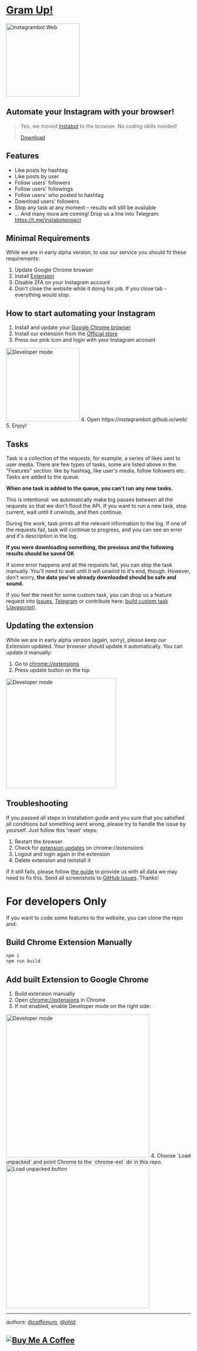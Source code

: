 # [Gram Up!](https://chrome.google.com/webstore/detail/instagram-yourself/njonkbhnmmjgancfbncekpgkmidhbbpo)

[<img width="200" alt="Instagrambot Web" src="https://user-images.githubusercontent.com/1909384/52903490-47be0d00-322f-11e9-954c-9035f4d9ac7f.png">](https://chrome.google.com/webstore/detail/instagram-yourself/njonkbhnmmjgancfbncekpgkmidhbbpo)

## Automate your Instagram with your browser!

> Yes, we moved [Instabot](https://github.com/instagrambot/instabot) to the browser. No coding skills needed!
>
> [Download](https://chrome.google.com/webstore/detail/instagram-yourself/njonkbhnmmjgancfbncekpgkmidhbbpo)

## Features

- Like posts by hashtag
- Like posts by user
- Follow users' followers
- Follow users' followings
- Follow users' who posted to hashtag
- Download users' followers
- Stop any task at any moment – results will still be available
- ... And many more are coming! Drop us a line into Telegram: https://t.me/instabotproject

## Minimal Requirements

While we are in early alpha version, to use our service you should fit these requirements:

1. Update Google Chrome browser
2. Install [Extension](https://chrome.google.com/webstore/detail/instagram-yourself/njonkbhnmmjgancfbncekpgkmidhbbpo)
3. Disable 2FA on your Instagram account
4. Don't close the website while it doing his job. If you close tab - everything would stop.

## How to start automating your Instagram

1. Install and update your [Google Chrome browser](https://chrome.google.com)
2. Install our extension from the [Official store](https://chrome.google.com/webstore/detail/instagram-yourself/njonkbhnmmjgancfbncekpgkmidhbbpo)
3. Press our pink icon and login with your Instagram account
<img width="200" alt="Developer mode" src="https://user-images.githubusercontent.com/1909384/53411632-0ae4d980-39d8-11e9-8a2a-c313faa7495b.png">
4. Open https://instagrambot.github.io/web/
5. Enjoy!


## Tasks

Task is a collection of the requests, for example, a series of likes sent to user media. There are few types of tasks, some are listed above in the "Features" section: like by hashtag, like user's media, follow followers etc. Tasks are added to the queue.

  **When one task is added to the queue, you can't run any new tasks.**

This is intentional: we automatically make big pauses between all the requests so that we don't flood the API. If you want to run a new task, stop current, wait until it unwinds, and then continue.

During the work, task prints all the relevant information to the log. If one of the requests fail, task will continue to progress, and you can see an error and it's description in the log.

**If you were downloading something, the previous and the following results should be saved OK**

If some error happens and all the requests fail, you can stop the task manually. You'll need to wait until it will unwind to it's end, though. However, don't worry, **the data you've already downloaded should be safe and sound.**

If you feel the need for some custom task, you can drop us a feature request into [Issues](https://github.com/instagrambot/web/issues/new), [Telegram](https://t.me/instabotproject) or contribute here: [build custom task (Javascript)](https://github.com/instagrambot/web/blob/master/client/src/scripts.js).

## Updating the extension

While we are in early alpha version (again, sorry), please keep our Extension updated. Your browser should update it automatically. You can update it manually:

1. Go to [chrome://extensions](chrome://extensions)
2. Press update button on the top
<img width="300" alt="Developer mode" src="https://user-images.githubusercontent.com/1909384/53411050-9198b700-39d6-11e9-8300-088791dcf6dc.png">

## Troubleshooting

If you passed all steps in Installation guide and you sure that you satisfied all conditions but something went wrong, please try to handle the issue by yourself. Just follow this 'reset' steps:

1. Restart the browser
2. Check for [extension updates](chrome://extensions) on chrome://extensions
3. Logout and login again in the extension
4. Delete extension and reinstall it

If it still fails, please follow [the guide](https://github.com/instagrambot/web/issues/1) to provide us with all data we may need to fix this. Send all screenshots to [GitHub Issues](https://github.com/instagrambot/web/issues/new). Thanks!


# For developers Only
If you want to code some features to the website, you can clone the repo and:

## Build Chrome Extension Manually

``` bash
npm i
npm run build
```

## Add built Extension to Google Chrome

1. Build extension manually
2. Open [chrome://extensions](chrome://extensions) in Chrome
3. If not enabled, enable Developer mode on the right side:
<img width="391" alt="Developer mode" src="https://user-images.githubusercontent.com/1909384/52903546-0ed26800-3230-11e9-8ae1-e0c2e5070191.png">
4. Choose `Load unpacked` and point Chrome to the `chrome-ext` dir in this repo.
<img width="391" alt="Load unpacked button" src="https://user-images.githubusercontent.com/1909384/52903494-53a9cf00-322f-11e9-9c29-29540586cecb.png">


----------
*authors: [@caffeinum](https://github.com/caffeinum), [@ohld](https://github.com/ohld).*

<a href="https://www.buymeacoffee.com/okhlopkov" target="_blank"><img src="https://www.buymeacoffee.com/assets/img/custom_images/yellow_img.png" alt="Buy Me A Coffee" style="height: auto !important;width: auto !important;" ></a>
----------
